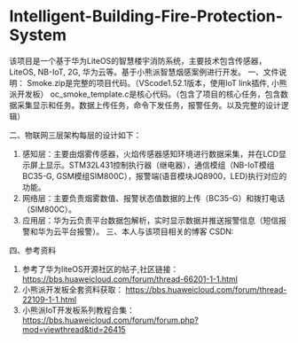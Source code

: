 # Intelligent-Building-Fire-Protection-System
该项目是一个基于华为LiteOS的智慧楼宇消防系统，主要技术包含传感器，LiteOS, NB-IoT, 2G, 华为云等。基于小熊派智慧烟感案例进行开发。
一、文件说明：
  Smoke.zip是完整的项目代码。（VScode1.52.1版本，使用IoT link插件, 小熊派开发板）
  oc_smoke_template.c是核心代码。（包含了项目的核心任务，包含数据采集显示和任务。数据上传任务，命令下发任务，报警任务。以及完整的设计逻辑）

二、物联网三层架构每层的设计如下：
  1. 感知层：主要由烟雾传感器，火焰传感器感知环境进行数据采集，并在LCD显示屏上显示。STM32L431控制执行器（继电器），通信模组（NB-IoT模组BC35-G, GSM模组SIM800C），报警端(语音模块JQ8900，LED)执行对应的功能。
  2. 网络层：主要负责烟雾数值、报警状态值数据的上传（BC35-G）和拨打电话（SIM800C）。
  3. 应用层：华为云负责平台数据包解析，实时显示数据并推送报警信息（短信报警和华为云平台报警）。
三、本人与该项目相关的博客
  CSDN:

四、参考资料
  1. 参考了华为liteOS开源社区的帖子,社区链接：https://bbs.huaweicloud.com/forum/thread-66201-1-1.html
  2. 小熊派开发板全套资料获取： https://bbs.huaweicloud.com/forum/thread-22109-1-1.html
  3. 小熊派IoT开发板系列教程合集：https://bbs.huaweicloud.com/forum/forum.php?mod=viewthread&tid=26415
  
